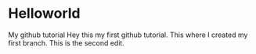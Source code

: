 # Helloworld
My github tutorial 
Hey this my first github tutorial. This where I created my first branch.
This is the second edit.
